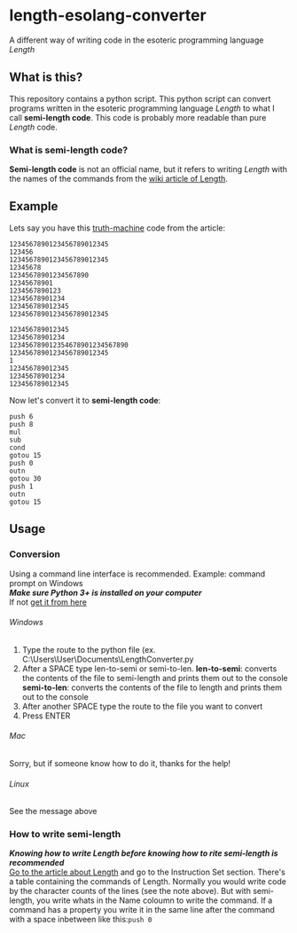 # length-esolang-converter
A different way of writing code in the esoteric programming language *Length*
## What is this?
This repository contains a python script. This python script can convert programs written in the esoteric programming language *Length* to what I call **semi-length code**. This code is probably more readable than pure *Length* code.
### What is semi-length code?
**Semi-length code** is not an official name, but it refers to writing *Length* with the names of the commands from the [wiki article of Length](https://esolangs.org/wiki/Length).
## Example
Lets say you have this [truth-machine](https://esolangs.org/wiki/Truth-machine) code from the article:
```123456789
1234567890123456789012345
123456
1234567890123456789012345
12345678
12345678901234567890
12345678901
1234567890123
12345678901234
123456789012345
1234567890123456789012345

123456789012345
12345678901234
123456789012354678901234567890
1234567890123456789012345
1
123456789012345
12345678901234
123456789012345
```
Now let's convert it to **semi-length code**:
```inp
push 6
push 8
mul
sub
cond
gotou 15
push 0
outn
gotou 30
push 1
outn
gotou 15
```
## Usage
### Conversion
Using a command line interface is recommended. Example: command prompt on Windows<br>
***Make sure Python 3+ is installed on your computer***<br>
If not [get it from here](https://www.python.org/downloads)
###### Windows
1. Type the route to the python file (ex. C:\Users\User\Documents\LengthConverter.py
2. After a SPACE type len-to-semi or semi-to-len. **len-to-semi**: converts the contents of the file to semi-length and prints them out to the console **semi-to-len**: converts the contents of the file to length and prints them out to the console
3. After another SPACE type the route to the file you want to convert
4. Press ENTER
###### Mac
Sorry, but if someone know how to do it, thanks for the help!
###### Linux
See the message above
### How to write semi-length
***Knowing how to write Length before knowing how to rite semi-length is recommended***<br>
[Go to the article about Length](https://esolangs.org/wiki/Length) and go to the Instruction Set section. There's a table containing the commands of Length. Normally you would write code by the character counts of the lines (see the note above). But with semi-length, you write whats in the Name coloumn to write the command. If a command has a property you write it in the same line after the command with a space inbetween like this:`push 0`
